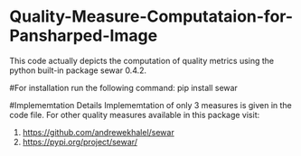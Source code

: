 # Quality-Measure-Computataion-for-Pansharped-Image
This code actually depicts the computation of quality metrics using the python built-in package sewar 0.4.2.

#For installation run the following command:
pip install sewar

#Implememtation Details
Implememtation of only 3 measures is given in the code file. For other quality measures available in this package visit:
1. https://github.com/andrewekhalel/sewar
2. https://pypi.org/project/sewar/
